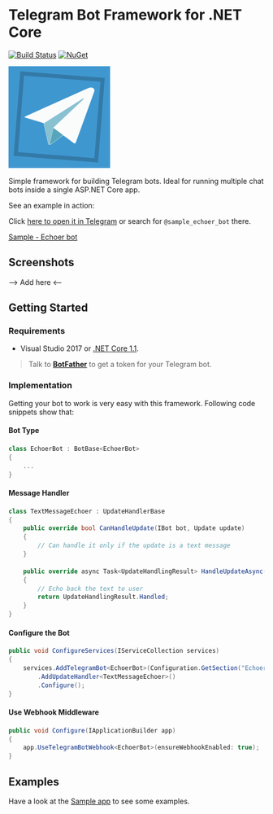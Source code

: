 ﻿# Telegram Bot Framework for .NET Core

[![Build Status](https://travis-ci.org/pouladpld/Telegram.Bot.Framework.svg?branch=master)](https://travis-ci.org/pouladpld/Telegram.Bot.Framework)
[![NuGet](https://img.shields.io/nuget/v/Telegram.Bot.Framework.svg)](https://www.nuget.org/packages/Telegram.Bot.Framework)

<img src="./docs/icon.png" alt="Telegram Bot Framework Logo" width=200 height=200 />

Simple framework for building Telegram bots. Ideal for running multiple chat bots inside a single ASP.NET Core app.

See an example in action:

Click [here to open it in Telegram](https://t.me/sample_echoer_bot) or search for `@sample_echoer_bot` there.

[Sample - Echoer bot](https://t.me/sample_echoer_bot)

## Screenshots

--> Add here <--

## Getting Started

### Requirements

- Visual Studio 2017 or [.NET Core 1.1](https://www.microsoft.com/net/download/core#/current).

> Talk to **[BotFather](http://t.me/botfather)** to get a token for your Telegram bot.

### Implementation

Getting your bot to work is very easy with this framework. Following code snippets show that:

#### Bot Type

```c#
class EchoerBot : BotBase<EchoerBot>
{
    ...
}
```

#### Message Handler

```c#
class TextMessageEchoer : UpdateHandlerBase
{
    public override bool CanHandleUpdate(IBot bot, Update update)
    {
        // Can handle it only if the update is a text message
    }

    public override async Task<UpdateHandlingResult> HandleUpdateAsync(IBot bot, Update update)
    {
        // Echo back the text to user
        return UpdateHandlingResult.Handled;
    }
}
```

#### Configure the Bot

```c#
public void ConfigureServices(IServiceCollection services)
{
    services.AddTelegramBot<EchoerBot>(Configuration.GetSection("EchoerBot"))
        .AddUpdateHandler<TextMessageEchoer>()
        .Configure();
}
```

#### Use Webhook Middleware

```c#
public void Configure(IApplicationBuilder app)
{
    app.UseTelegramBotWebhook<EchoerBot>(ensureWebhookEnabled: true);
}
```

## Examples

Have a look at the [Sample app](./src/Telegram.Bot.Sample/) to see some examples.
